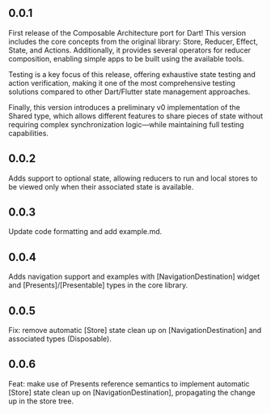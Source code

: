 ## 0.0.1

First release of the Composable Architecture port for Dart! This version includes the core concepts from the original library: Store, Reducer, Effect, State, and Actions. Additionally, it provides several operators for reducer composition, enabling simple apps to be built using the available tools.

Testing is a key focus of this release, offering exhaustive state testing and action verification, making it one of the most comprehensive testing solutions compared to other Dart/Flutter state management approaches.

Finally, this version introduces a preliminary v0 implementation of the Shared type, which allows different features to share pieces of state without requiring complex synchronization logic—while maintaining full testing capabilities.

## 0.0.2

Adds support to optional state, allowing reducers to run and local stores to be viewed only when their associated state is available.

## 0.0.3

Update code formatting and add example.md.

## 0.0.4

Adds navigation support and examples with [NavigationDestination] widget and [Presents]/[Presentable] types in the core library.

## 0.0.5

Fix: remove automatic [Store] state clean up on [NavigationDestination] and associated types (Disposable).

## 0.0.6

Feat: make use of Presents reference semantics to implement automatic [Store] state clean up on [NavigationDestination], propagating the change up in the store tree.